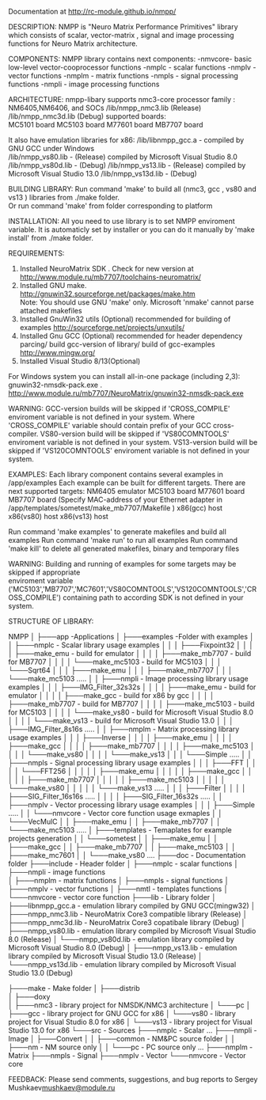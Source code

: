 Documentation at http://rc-module.github.io/nmpp/

DESCRIPTION:
  NMPP is "Neuro Matrix Performance Primitives" library 
  which consists of scalar, vector-matrix  , signal and 
  image processing functions for Neuro Matrix architecture. 

COMPONENTS:
  NMPP library contains next components:
  -nmvcore- basic low-level vector-cooprocessor functions 
  -nmplc  - scalar functions
  -nmplv  - vector functions
  -nmplm  - matrix functions
  -nmpls  - signal processing functions
  -nmpli  - image  processing functions

  
ARCHITECTURE:
nmpp-libary supports nmc3-core processor family : NM6405,NM6406, and SOCs
  /lib/nmpp_nmc3.lib   (Release)
  /lib/nmpp_nmc3d.lib  (Debug)
supported boards:    
  MC5101 board
  MC5103 board
  M77601 board
  MB7707 board
 
It also have emulation libraries for x86: 
  /lib/libnmpp_gcc.a  - compiled by GNU GCC under Windows  
  /lib/nmpp_vs80.lib  - (Release) compiled by Microsoft Visual Studio 8.0
  /lib/nmpp_vs80d.lib - (Debug)
  /lib/nmpp_vs13.lib  - (Release) compiled by Microsoft Visual Studio 13.0
  /lib/nmpp_vs13d.lib - (Debug)

BUILDING LIBRARY:
  Run command 'make' to build all (nmc3, gcc , vs80 and vs13 ) libraries from ./make folder. \
  Or run command 'make' from folder corresponding to platform 
 
INSTALLATION:
  All you need to use library is to set NMPP enviroment variable. It is automaticly set by installer or 
  you can do it manually by 'make install' from ./make folder.
 
REQUIREMENTS:
  1. Installed NeuroMatrix SDK . Check for new version at http://www.module.ru/mb7707/toolchains-neuromatrix/
  2. Installed GNU make. http://gnuwin32.sourceforge.net/packages/make.htm  
    Note: You should use GNU 'make' only. Microsoft 'nmake' cannot parse attached makefiles 
  3. Installed GnuWin32 utils (Optional) recommended for building of examples  http://sourceforge.net/projects/unxutils/
  4. Installed Gnu GCC        (Optional) recommended for header dependency parcing/ build gcc-version of library/ build of gcc-examples http://www.mingw.org/
  5. Installed Visual Studio 8/13(Optional)
  
  For Windows system you can install all-in-one package (including 2,3): gnuwin32-nmsdk-pack.exe  . http://www.module.ru/mb7707/NeuroMatrix/gnuwin32-nmsdk-pack.exe

WARNING:
  GCC-version builds will be skipped if 'CROSS_COMPILE' enviroment variable is not defined in your system. 
  Where 'CROSS_COMPILE' variable should contain prefix of your GCC cross-compiler.
  VS80-version build will be skipped if 'VS80COMNTOOLS'  enviroment variable is not defined in your system. 
  VS13-version build will be skipped if 'VS120COMNTOOLS' enviroment variable is not defined in your system. 
  
  
EXAMPLES:
Each library component contains several examples in /app/examples 
Each example can be built for different targets.
There are next supported targets:
  NM6405 emulator
  MC5103 board
  M77601 board
  MB7707 board (Specify MAC-address of your Ethernet adapter in /app/templates/sometest/make_mb7707/Makefile )
  x86(gcc)  host
  x86(vs80) host 
  x86(vs13) host

  Run command 'make examples' to generate makefiles and build all examples 
  Run command 'make run'      to run all examples 
  Run command 'make kill'     to delete all generated makefiles, binary and temporary files

  
WARNING:
  Building and running of examples for some targets may be skipped if appropriate  
  enviroment variable ('MC5103','MB7707','MC7601','VS80COMNTOOLS','VS120COMNTOOLS','CROSS_COMPILE') 
  containing path to according SDK  is not defined in your system.
  
STRUCTURE OF LIBRARY:

NMPP
│
├───app                         -Applications
│   ├───examples                   -Folder with examples
│   │   ├───nmplc                      - Scalar library usage examples
│   │   │   ├───Fixpoint32
│   │   │   │   ├───make_emu             - build for emulator
│   │   │   │   ├───make_mb7707          - build for MB7707
│   │   │   │   └───make_mc5103          - build for MC5103
│   │   │   └───Sqrt64
│   │   │       ├───make_emu
│   │   │       ├───make_mb7707
│   │   │       └───make_mc5103
.....
│   │   ├───nmpli                     - Image processing library usage examples
│   │   │   ├───IMG_Filter_32s32s
│   │   │   │   ├───make_emu               - build for emulator
│   │   │   │   ├───make_gcc               - build for x86 by gcc 
│   │   │   │   ├───make_mb7707            - build for MB7707
│   │   │   │   ├───make_mc5103            - build for MC5103
│   │   │   │   └───make_vs80              - build for Microsoft Visual Studio 8.0
│   │   │   │   └───make_vs13              - build for Microsoft Visual Studio 13.0
│   │   │   ├───IMG_Filter_8s16s
.....
│   │   ├───nmplm                    - Matrix processing library usage examples
│   │   │   ├───Inverse
│   │   │   │   ├───make_emu
│   │   │   │   ├───make_gcc
│   │   │   │   ├───make_mb7707
│   │   │   │   ├───make_mc5103
│   │   │   │   └───make_vs80
│   │   │   │   └───make_vs13
│   │   │   └───Simple
.....
│   │   ├───nmpls                    - Signal processing library usage examples
│   │   │   ├───FFT
│   │   │   │   └───FFT256
│   │   │   │   │    ├───make_emu
│   │   │   │   │    ├───make_gcc
│   │   │   │   │    ├───make_mb7707
│   │   │   │   │    ├───make_mc5103
│   │   │   │   │    └───make_vs80
│   │   │   │   │    └───make_vs13
.....
│   │   │   ├───Filter
│   │   │   │   ├───SIG_Filter_16s16s
.....
│   │   │   │   ├───SIG_Filter_16s32s
.....
│   │   ├───nmplv                   - Vector processing library usage examples
│   │   │   ├───Simple
.....
│   │   └───nmvcore                 - Vector core function usage exmaples
│   │       └───VecMulC
│   │           ├───make_emu
│   │           ├───make_mb7707
│   │           └───make_mc5103
.....
│   ├───templates                   - Temaplates for example projects generation
│   │   └───sometest
│   │       ├───make_emu
│   │       ├───make_gcc
│   │       ├───make_mb7707
│   │       ├───make_mc5103
│   │       ├───make_mc7601
│   │       └───make_vs80
....
├───doc                             - Documentation folder
├───include                         - Header folder
│   ├───nmplc                            - scalar functions
│   ├───nmpli                            - image  functions  
│   ├───nmplm                            - matrix functions
│   ├───nmpls                            - signal functions
│   ├───nmplv                            - vector functions
│   ├───nmtl                             - templates functions
│   └───nmvcore                          - vector core function
├───lib                            - Library folder
│   ├───libnmpp_gcc.a                 - emulation library compiled by GNU GCC(mingw32)
│   ├───nmpp_nmc3.lib                 - NeuroMatrix Core3 compatible library (Release)
│   ├───nmpp_nmc3d.lib                - NeuroMatrix Core3 copatibale library (Debug)
│   ├───nmpp_vs80.lib                 - emulation library compiled by Microsoft Visual Studio 8.0 (Release)
│   └───nmpp_vs80d.lib                - emulation library compiled by Microsoft Visual Studio 8.0 (Debug)
│   ├───nmpp_vs13.lib                 - emulation library compiled by Microsoft Visual Studio 13.0 (Release)
│   └───nmpp_vs13d.lib                - emulation library compiled by Microsoft Visual Studio 13.0 (Debug)

├───make                           - Make folder
│   ├───distrib                      
│   ├───doxy                         
│   ├───nmc3                           - library project for NMSDK/NMC3 architecture
│   └───pc
│       ├───gcc                        - library project for GNU GCC for x86
│       └───vs80                       - library project for Visual Studio 8.0 for x86
│       └───vs13                       - library project for Visual Studio 13.0 for x86
└───src                           - Sources
    ├───nmplc                        - Scalar 
	...
    ├───nmpli                        - Image
    │   ├───Convert
    │   │   ├───common                  - NM&PC source folder
    │   │   ├───nm                      - NM source only
    │   │   └───pc                      - PC source only
    ...
    ├───nmplm                        - Matrix
    ├───nmpls                        - Signal
    ├───nmplv                        - Vector
    └───nmvcore                      - Vector core 
        


FEEDBACK:
Please send comments, suggestions, and bug reports to Sergey Mushkaev<mushkaev@module.ru>


